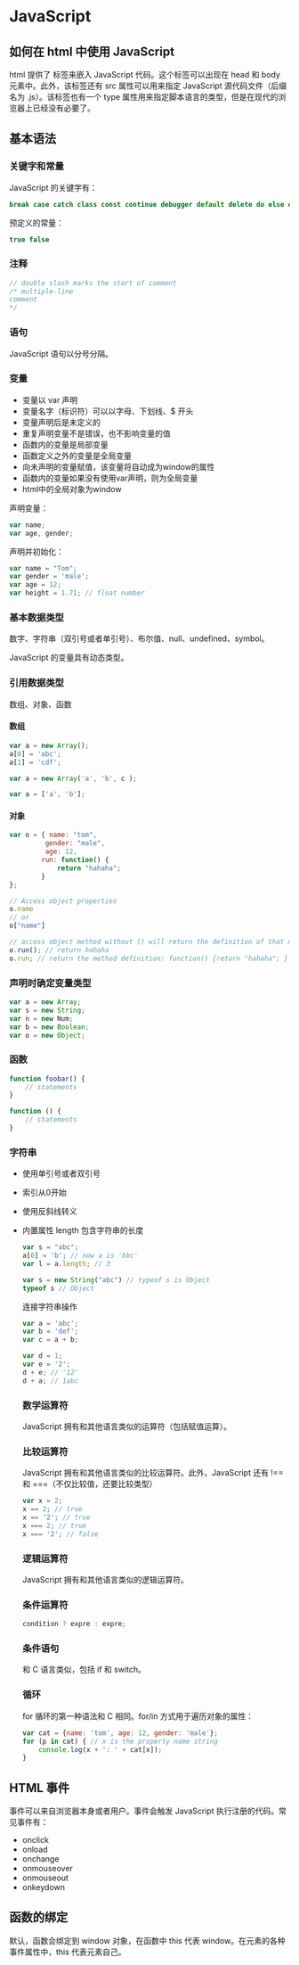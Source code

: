 # JavaScript

## 如何在 html 中使用 JavaScript

html 提供了 <script></script> 标签来嵌入 JavaScript 代码。这个标签可以出现在 head 和 body 元素中。此外，该标签还有 src 属性可以用来指定 JavaScript 源代码文件（后缀名为 .js）。该标签也有一个 type 属性用来指定脚本语言的类型，但是在现代的浏览器上已经没有必要了。

## 基本语法

### 关键字和常量

JavaScript 的关键字有：

```javascript
break case catch class const continue debugger default delete do else export extends finally for function if import in instanceof new return switch this throw try typeof var void while with
```

预定义的常量：

```javascript
true false
```

### 注释

```javascript
// double slash marks the start of comment
/* multiple-line
comment
*/
```

### 语句

JavaScript 语句以分号分隔。

### 变量

- 变量以 var 声明
- 变量名字（标识符）可以以字母、下划线、$ 开头
- 变量声明后是未定义的
- 重复声明变量不是错误，也不影响变量的值
- 函数内的变量是局部变量
- 函数定义之外的变量是全局变量
- 向未声明的变量赋值，该变量将自动成为window的属性
- 函数内的变量如果没有使用var声明，则为全局变量
- html中的全局对象为window

声明变量：

```javascript
var name;
var age, gender;
```

声明并初始化：

```javascript
var name = "Tom";
var gender = 'male';
var age = 12;
var height = 1.71; // float number
```

### 基本数据类型

数字、字符串（双引号或者单引号）、布尔值、null、undefined、symbol。

JavaScript 的变量具有动态类型。

### 引用数据类型

数组、对象、函数

#### 数组

```javascript
var a = new Array();
a[0] = 'abc';
a[1] = 'cdf';

var a = new Array('a', 'b', c );

var a = ['a', 'b'];
```

#### 对象

```javascript
var o = { name: "tom",
         gender: "male",
         age: 12,
        run: function() {
            return "hahaha";
        }
};

// Access object properties
o.name
// or
o["name"]

// access object method without () will return the definition of that method
o.run(); // return hahaha
o.run; // return the method definition: function() {return "hahaha"; }
```

### 声明时确定变量类型

```javascript
var a = new Array;
var s = new String;
var n = new Num;
var b = new Boolean;
var o = new Object;
```

### 函数

```javascript
function foobar() {
    // statements
}

function () {
    // statements
}
```

### 字符串

- 使用单引号或者双引号

- 索引从0开始

- 使用反斜线转义

- 内置属性 length 包含字符串的长度

  ```javascript
  var s = "abc";
  a[0] = 'b'; // now a is 'bbc'
  var l = a.length; // 3
  
  var s = new String("abc") // typeof s is Object
  typeof s // Object
  ```

  连接字符串操作

  ```javascript
  var a = 'abc';
  var b = 'def';
  var c = a + b;
  
  var d = 1;
  var e = '2';
  d + e; // '12'
  d + a; // 1abc
  ```

  ### 数学运算符

  JavaScript 拥有和其他语言类似的运算符（包括赋值运算）。

  ### 比较运算符

  JavaScript 拥有和其他语言类似的比较运算符。此外，JavaScript 还有 !== 和 ===（不仅比较值，还要比较类型）

  ```javascript
  var x = 2;
  x == 2; // true
  x == '2'; // true
  x === 2; // true
  x === '2'; // false
  ```

  ### 逻辑运算符

  JavaScript 拥有和其他语言类似的逻辑运算符。

  ### 条件运算符

  ```javascript
  condition ? expre : expre;
  ```

  ### 条件语句

  和 C 语言类似，包括 if 和 switch。

  ### 循环

  for 循环的第一种语法和 C 相同。for/in 方式用于遍历对象的属性：

  ```javascript
  var cat = {name: 'tom', age: 12, gender: 'male'};
  for (p in cat) { // x is the property name string
      console.log(x + ': ' + cat[x]);
  }
  ```

  

## HTML 事件

事件可以来自浏览器本身或者用户。事件会触发 JavaScript 执行注册的代码。常见事件有：

- onclick
- onload
- onchange
- onmouseover
- onmouseout
- onkeydown

## 函数的绑定

默认，函数会绑定到 window 对象，在函数中 this 代表 window。在元素的各种事件属性中，this 代表元素自己。

